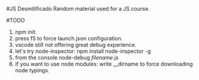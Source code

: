 #JS Desmitificado
Random material used for a JS course.

#TODO
1. npm init.
2. press f5 to force launch.json configuration.
3. vscode still not offering great debug experience.
4. let's try node-inspector: npm install node-inspector -g
5. from the console node-debug *filename*.js
6. if you want to use node modules: write __dirname to force downloading node typings.